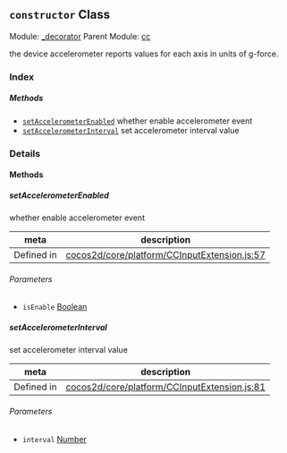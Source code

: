 ## `constructor` Class



Module: [_decorator](../modules/_decorator.md)
Parent Module: [cc](../modules/cc.md)


the device accelerometer reports values for each axis in units of g-force.


### Index



##### Methods

  - [`setAccelerometerEnabled`](#setaccelerometerenabled) whether enable accelerometer event
  - [`setAccelerometerInterval`](#setaccelerometerinterval) set accelerometer interval value



### Details




<!-- Method Block -->
#### Methods


##### setAccelerometerEnabled

whether enable accelerometer event

| meta | description |
|------|-------------|
| Defined in | [cocos2d/core/platform/CCInputExtension.js:57](https://github.com/cocos-creator/engine/blob/1f39837ac17a406b42d5a5d1a52a0afa4d53a7ec/cocos2d/core/platform/CCInputExtension.js#L57) |

###### Parameters
- `isEnable` <a href="https://developer.mozilla.org/en/JavaScript/Reference/Global_Objects/Boolean" class="crosslink external" target="_blank">Boolean</a> 


##### setAccelerometerInterval

set accelerometer interval value

| meta | description |
|------|-------------|
| Defined in | [cocos2d/core/platform/CCInputExtension.js:81](https://github.com/cocos-creator/engine/blob/1f39837ac17a406b42d5a5d1a52a0afa4d53a7ec/cocos2d/core/platform/CCInputExtension.js#L81) |

###### Parameters
- `interval` <a href="https://developer.mozilla.org/en/JavaScript/Reference/Global_Objects/Number" class="crosslink external" target="_blank">Number</a> 



